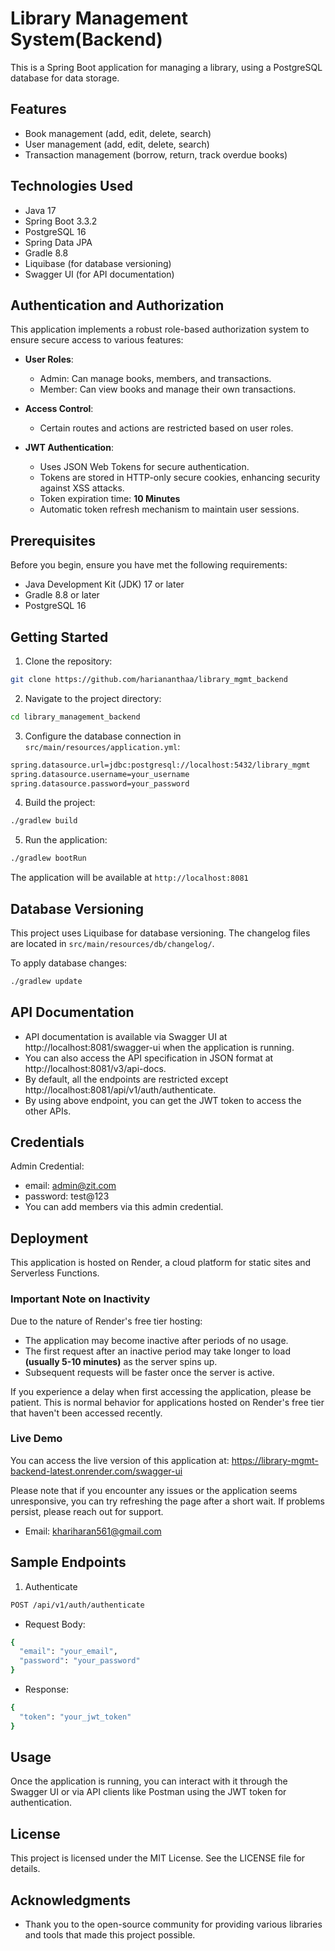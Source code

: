 # Library Management System(Backend)

This is a Spring Boot application for managing a library, using a PostgreSQL database for data storage.

## Features

- Book management (add, edit, delete, search)
- User management (add, edit, delete, search)
- Transaction management (borrow, return, track overdue books)

## Technologies Used

- Java 17
- Spring Boot 3.3.2
- PostgreSQL 16
- Spring Data JPA
- Gradle 8.8
- Liquibase (for database versioning)
- Swagger UI (for API documentation)

## Authentication and Authorization

This application implements a robust role-based authorization system to ensure secure access to various features:

- **User Roles**:

    - Admin: Can manage books, members, and transactions.
    - Member: Can view books and manage their own transactions.

- **Access Control**:

    - Certain routes and actions are restricted based on user roles.

- **JWT Authentication**:

    - Uses JSON Web Tokens for secure authentication.
    - Tokens are stored in HTTP-only secure cookies, enhancing security against XSS attacks.
    - Token expiration time: **10 Minutes**
    - Automatic token refresh mechanism to maintain user sessions.

## Prerequisites

Before you begin, ensure you have met the following requirements:

- Java Development Kit (JDK) 17 or later
- Gradle 8.8 or later
- PostgreSQL 16

## Getting Started

1. Clone the repository:
```bash
git clone https://github.com/hariananthaa/library_mgmt_backend
```
2. Navigate to the project directory:
```bash
cd library_management_backend
```

3. Configure the database connection in `src/main/resources/application.yml`:
```bash
spring.datasource.url=jdbc:postgresql://localhost:5432/library_mgmt
spring.datasource.username=your_username
spring.datasource.password=your_password 
```
4. Build the project:
```bash
./gradlew build
```
5. Run the application:
```bash
./gradlew bootRun 
```
The application will be available at `http://localhost:8081`

## Database Versioning

This project uses Liquibase for database versioning. The changelog files are located in `src/main/resources/db/changelog/`.

To apply database changes:
```bash
./gradlew update
```

## API Documentation

- API documentation is available via Swagger UI at http://localhost:8081/swagger-ui when the application is running.
- You can also access the API specification in JSON format at http://localhost:8081/v3/api-docs.
- By default, all the endpoints are restricted except http://localhost:8081/api/v1/auth/authenticate.
- By using above endpoint, you can get the JWT token to access the other APIs.

## Credentials
Admin Credential:
- email: admin@zit.com
- password: test@123
- You can add members via this admin credential.

## Deployment

This application is hosted on Render, a cloud platform for static sites and Serverless Functions.

### Important Note on Inactivity

Due to the nature of Render's free tier hosting:

- The application may become inactive after periods of no usage.
- The first request after an inactive period may take longer to load **(usually 5-10 minutes)** as the server spins up.
- Subsequent requests will be faster once the server is active.

If you experience a delay when first accessing the application, please be patient. This is normal behavior for applications hosted on Render's free tier that haven't been accessed recently.

### Live Demo

You can access the live version of this application at: https://library-mgmt-backend-latest.onrender.com/swagger-ui

Please note that if you encounter any issues or the application seems unresponsive, you can try refreshing the page after a short wait. If problems persist, please reach out for support.

- Email: khariharan561@gmail.com

## Sample Endpoints
1. Authenticate
```bash
POST /api/v1/auth/authenticate 
```
- Request Body:
```bash
{
  "email": "your_email",
  "password": "your_password"
}
```
- Response:
```bash
{
  "token": "your_jwt_token"
}
```

## Usage
Once the application is running, you can interact with it through the Swagger UI or via API clients like Postman using the JWT token for authentication.

## License
This project is licensed under the MIT License. See the LICENSE file for details.

## Acknowledgments
- Thank you to the open-source community for providing various libraries and tools that made this project possible.


